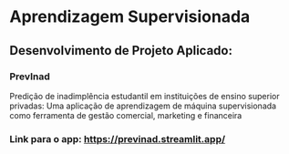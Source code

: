 # Aprendizagem Supervisionada
## Desenvolvimento de Projeto Aplicado: 
### PrevInad
Predição de inadimplência estudantil em instituições de ensino superior privadas: Uma aplicação de aprendizagem de máquina supervisionada como ferramenta de gestão comercial, marketing e financeira

### Link para o app: https://previnad.streamlit.app/
